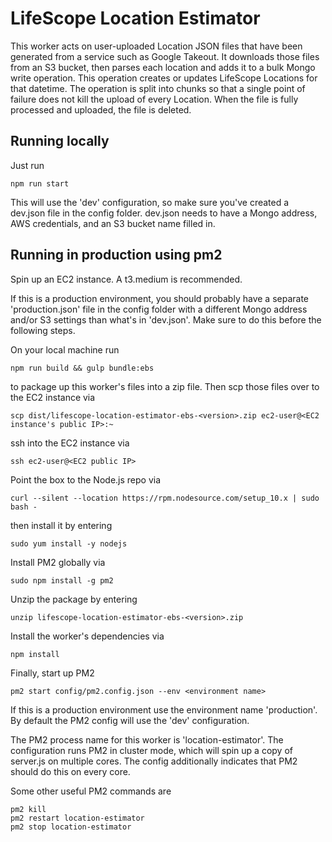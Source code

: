 # LifeScope Location Estimator

This worker acts on user-uploaded Location JSON files that have been generated from a service such as Google Takeout.
It downloads those files from an S3 bucket, then parses each location and adds it to a bulk Mongo write operation.
This operation creates or updates LifeScope Locations for that datetime.
The operation is split into chunks so that a single point of failure does not kill the upload of every Location.
When the file is fully processed and uploaded, the file is deleted.

## Running locally
Just run 

```npm run start```

This will use the 'dev' configuration, so make sure you've created a dev.json file in the config folder.
dev.json needs to have a Mongo address, AWS credentials, and an S3 bucket name filled in.

## Running in production using pm2
Spin up an EC2 instance. A t3.medium is recommended.

If this is a production environment, you should probably have a separate 'production.json' file in the config folder
with a different Mongo address and/or S3 settings than what's in 'dev.json'.
Make sure to do this before the following steps.

On your local machine run

```npm run build && gulp bundle:ebs```

to package up this worker's files into a zip file.
Then scp those files over to the EC2 instance via

```scp dist/lifescope-location-estimator-ebs-<version>.zip ec2-user@<EC2 instance's public IP>:~```

ssh into the EC2 instance via

```ssh ec2-user@<EC2 public IP>```

Point the box to the Node.js repo via

```curl --silent --location https://rpm.nodesource.com/setup_10.x | sudo bash -```

then install it by entering

```sudo yum install -y nodejs```

Install PM2 globally via

```sudo npm install -g pm2```

Unzip the package by entering

```unzip lifescope-location-estimator-ebs-<version>.zip```

Install the worker's dependencies via

```npm install```

Finally, start up PM2

```pm2 start config/pm2.config.json --env <environment name>```

If this is a production environment use the environment name 'production'.
By default the PM2 config will use the 'dev' configuration.

The PM2 process name for this worker is 'location-estimator'.
The configuration runs PM2 in cluster mode, which will spin up a copy of server.js on multiple cores.
The config additionally indicates that PM2 should do this on every core.

Some other useful PM2 commands are

```
pm2 kill
pm2 restart location-estimator
pm2 stop location-estimator
```